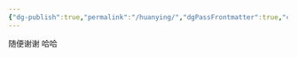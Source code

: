 ```yaml
---
{"dg-publish":true,"permalink":"/huanying/","dgPassFrontmatter":true,"created":"2025-06-08T20:58:43.121+08:00"}
---
```



随便谢谢
哈哈
